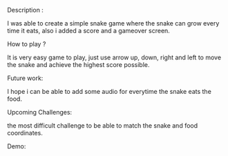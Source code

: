 Description :

I was able to create a simple snake game where the snake can grow every time it eats, also i added a score and a gameover screen.

How to play ?

It is very easy game to play, just use arrow up, down, right and left to move the snake and achieve the highest score possible.

Future work:

I hope i can be able to add some audio for everytime the snake eats the food.

Upcoming Challenges:

the most difficult challenge to be able to match the snake and food coordinates.

Demo: